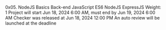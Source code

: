 0x05. NodeJS Basics
Back-end
JavaScript
ES6
NodeJS
ExpressJS
 Weight: 1
 Project will start Jun 18, 2024 6:00 AM, must end by Jun 19, 2024 6:00 AM
 Checker was released at Jun 18, 2024 12:00 PM
 An auto review will be launched at the deadline
